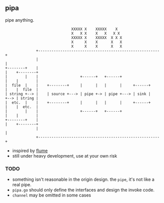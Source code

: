 ## pipa

pipe anything.

```
                              XXXXX X    XXXXX    X
                              X   X X    X   X   X X
                              XXXXX X    XXXXX  X X X
                              X     X    X      X   X
                              X     X    X      X   X
              +-------------------------------------------------------+
              |                                                       |
+--------+    |                                                       |    +--------+
|        |    |                   +------+   +------+                 |    |        |
|  file  |    |    +--------+     |      |   |      |     +------+    |    |  file  |
| string +--> |    | source +---> | pipe +-> | pipe +---> | sink |    +--> | string |
|  etc.  |    |    +--------+     |      |   |      |     +------+    |    |  etc.  |
|        |    |                   +------+   +------+                 |    |        |
+--------+    |                                                       |    +--------+
              |                                                       |
              +-------------------------------------------------------+
```


 - inspired by [flume](http://flume.apache.org/)
 - still under heavy development, use at your own risk

### TODO

 - something isn't reasonable in the origin design. the `pipe`, it's not like a real pipe.
 - `pipa.go` should only define the interfaces and design the invoke code.
 - `channel` may be omitted in some cases

